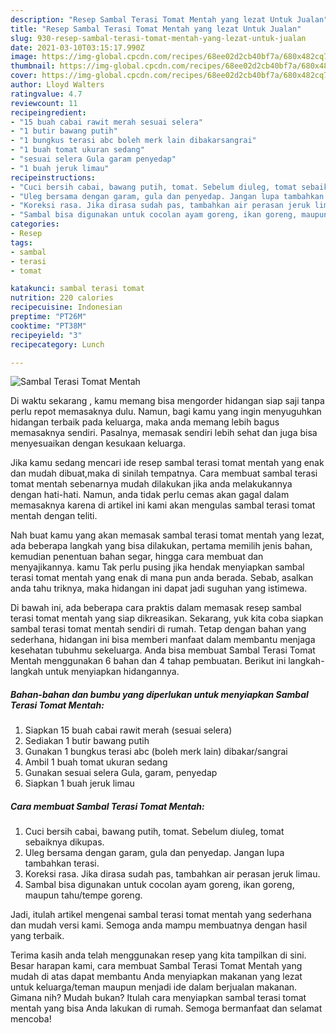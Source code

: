 ```yaml
---
description: "Resep Sambal Terasi Tomat Mentah yang lezat Untuk Jualan"
title: "Resep Sambal Terasi Tomat Mentah yang lezat Untuk Jualan"
slug: 930-resep-sambal-terasi-tomat-mentah-yang-lezat-untuk-jualan
date: 2021-03-10T03:15:17.990Z
image: https://img-global.cpcdn.com/recipes/68ee02d2cb40bf7a/680x482cq70/sambal-terasi-tomat-mentah-foto-resep-utama.jpg
thumbnail: https://img-global.cpcdn.com/recipes/68ee02d2cb40bf7a/680x482cq70/sambal-terasi-tomat-mentah-foto-resep-utama.jpg
cover: https://img-global.cpcdn.com/recipes/68ee02d2cb40bf7a/680x482cq70/sambal-terasi-tomat-mentah-foto-resep-utama.jpg
author: Lloyd Walters
ratingvalue: 4.7
reviewcount: 11
recipeingredient:
- "15 buah cabai rawit merah sesuai selera"
- "1 butir bawang putih"
- "1 bungkus terasi abc boleh merk lain dibakarsangrai"
- "1 buah tomat ukuran sedang"
- "sesuai selera Gula garam penyedap"
- "1 buah jeruk limau"
recipeinstructions:
- "Cuci bersih cabai, bawang putih, tomat. Sebelum diuleg, tomat sebaiknya dikupas."
- "Uleg bersama dengan garam, gula dan penyedap. Jangan lupa tambahkan terasi."
- "Koreksi rasa. Jika dirasa sudah pas, tambahkan air perasan jeruk limau."
- "Sambal bisa digunakan untuk cocolan ayam goreng, ikan goreng, maupun tahu/tempe goreng."
categories:
- Resep
tags:
- sambal
- terasi
- tomat

katakunci: sambal terasi tomat 
nutrition: 220 calories
recipecuisine: Indonesian
preptime: "PT26M"
cooktime: "PT38M"
recipeyield: "3"
recipecategory: Lunch

---
```



![Sambal Terasi Tomat Mentah](https://img-global.cpcdn.com/recipes/68ee02d2cb40bf7a/680x482cq70/sambal-terasi-tomat-mentah-foto-resep-utama.jpg)

Di waktu  sekarang , kamu memang bisa mengorder hidangan siap saji tanpa perlu repot memasaknya dulu. Namun, bagi kamu yang ingin menyuguhkan hidangan terbaik pada keluarga, maka anda memang lebih bagus memasaknya sendiri. Pasalnya, memasak sendiri lebih sehat dan juga bisa menyesuaikan dengan kesukaan keluarga.

Jika kamu sedang mencari ide resep sambal terasi tomat mentah yang enak dan mudah dibuat,maka di sinilah tempatnya. Cara membuat sambal terasi tomat mentah  sebenarnya mudah dilakukan jika anda melakukannya dengan hati-hati. Namun, anda tidak perlu cemas akan gagal dalam memasaknya 
karena di artikel ini kami akan mengulas sambal terasi tomat mentah dengan teliti.  



Nah buat kamu yang akan memasak sambal terasi tomat mentah yang lezat, ada beberapa langkah yang bisa dilakukan, pertama memilih jenis bahan, kemudian penentuan bahan segar, hingga cara membuat dan menyajikannya. kamu Tak perlu pusing jika hendak menyiapkan sambal terasi tomat mentah yang enak di mana pun anda berada. Sebab, asalkan anda  tahu triknya, maka hidangan ini dapat jadi suguhan yang istimewa.

Di bawah ini, ada beberapa cara praktis  dalam memasak resep sambal terasi tomat mentah yang siap dikreasikan. Sekarang, yuk kita coba siapkan sambal terasi tomat mentah sendiri di rumah. Tetap dengan bahan yang sederhana, hidangan ini bisa memberi manfaat dalam membantu menjaga kesehatan tubuhmu sekeluarga. Anda bisa membuat Sambal Terasi Tomat Mentah menggunakan 6 bahan dan 4 tahap pembuatan. Berikut ini langkah-langkah untuk menyiapkan hidangannya.

<!--inarticleads1-->

##### Bahan-bahan dan bumbu yang diperlukan untuk menyiapkan Sambal Terasi Tomat Mentah:

1. Siapkan 15 buah cabai rawit merah (sesuai selera)
1. Sediakan 1 butir bawang putih
1. Gunakan 1 bungkus terasi abc (boleh merk lain) dibakar/sangrai
1. Ambil 1 buah tomat ukuran sedang
1. Gunakan sesuai selera Gula, garam, penyedap
1. Siapkan 1 buah jeruk limau




<!--inarticleads2-->

##### Cara membuat Sambal Terasi Tomat Mentah:

1. Cuci bersih cabai, bawang putih, tomat. Sebelum diuleg, tomat sebaiknya dikupas.
1. Uleg bersama dengan garam, gula dan penyedap. Jangan lupa tambahkan terasi.
1. Koreksi rasa. Jika dirasa sudah pas, tambahkan air perasan jeruk limau.
1. Sambal bisa digunakan untuk cocolan ayam goreng, ikan goreng, maupun tahu/tempe goreng.




Jadi, itulah artikel mengenai  sambal terasi tomat mentah  yang sederhana dan mudah versi kami. Semoga anda mampu membuatnya dengan hasil yang terbaik. 

Terima kasih anda telah menggunakan resep yang kita tampilkan di sini. Besar harapan kami, cara membuat  Sambal Terasi Tomat Mentah yang mudah di atas dapat membantu Anda menyiapkan makanan yang lezat untuk keluarga/teman maupun menjadi ide dalam berjualan makanan. Gimana nih? Mudah bukan? Itulah cara menyiapkan sambal terasi tomat mentah yang bisa Anda lakukan di rumah. Semoga bermanfaat dan selamat mencoba!

